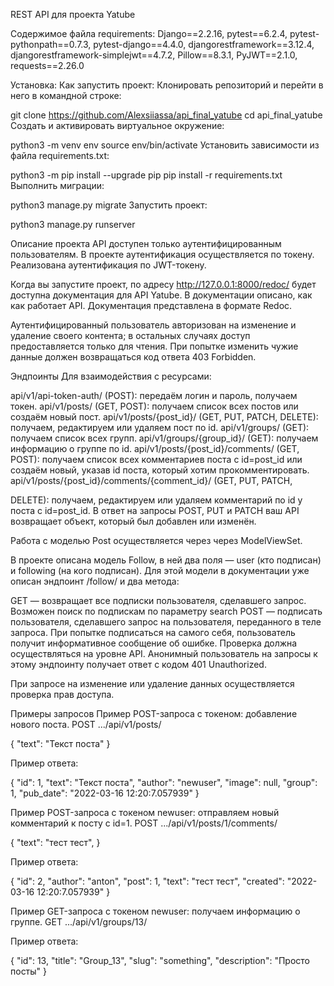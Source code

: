 REST API для проекта Yatube

Содержимое файла requirements: Django==2.2.16, pytest==6.2.4, pytest-pythonpath==0.7.3, pytest-django==4.4.0, djangorestframework==3.12.4, djangorestframework-simplejwt==4.7.2, Pillow==8.3.1, PyJWT==2.1.0, requests==2.26.0

Установка:
Как запустить проект:
Клонировать репозиторий и перейти в него в командной строке:

git clone https://github.com/Alexsiiassa/api_final_yatube
cd api_final_yatube
Cоздать и активировать виртуальное окружение:

python3 -m venv env
source env/bin/activate
Установить зависимости из файла requirements.txt:

python3 -m pip install --upgrade pip
pip install -r requirements.txt
Выполнить миграции:

python3 manage.py migrate
Запустить проект:

python3 manage.py runserver

Описание проекта
API доступен только аутентифицированным пользователям. В проекте аутентификация осуществляется по токену. Реализована аутентификация по JWT-токену.

Когда вы запустите проект, по адресу http://127.0.0.1:8000/redoc/ будет доступна документация для API Yatube. В документации описано, как как работает API. Документация представлена в формате Redoc.

Аутентифицированный пользователь авторизован на изменение и удаление своего контента; в остальных случаях доступ предоставляется только для чтения. При попытке изменить чужие данные должен возвращаться код ответа 403 Forbidden.

Эндпоинты Для взаимодействия с ресурсами:

api/v1/api-token-auth/ (POST): передаём логин и пароль, получаем токен.
api/v1/posts/ (GET, POST): получаем список всех постов или создаём новый пост.
api/v1/posts/{post_id}/ (GET, PUT, PATCH, DELETE): получаем, редактируем или удаляем пост по id.
api/v1/groups/ (GET): получаем список всех групп.
api/v1/groups/{group_id}/ (GET): получаем информацию о группе по id.
api/v1/posts/{post_id}/comments/ (GET, POST): получаем список всех комментариев поста с id=post_id или создаём новый, указав id поста, который хотим прокомментировать. api/v1/posts/{post_id}/comments/{comment_id}/ (GET, PUT, PATCH, 

DELETE): получаем, редактируем или удаляем комментарий по id у поста с id=post_id.
В ответ на запросы POST, PUT и PATCH ваш API возвращает объект, который был добавлен или изменён.

Работа с моделью Post осуществляется через через ModelViewSet.

В проекте описана модель Follow, в ней два поля — user (кто подписан) и following (на кого подписан). Для этой модели в документации уже описан эндпоинт /follow/ и два метода:

GET — возвращает все подписки пользователя, сделавшего запрос. Возможен поиск по подпискам по параметру search
POST — подписать пользователя, сделавшего запрос на пользователя, переданного в теле запроса. При попытке подписаться на самого себя, пользователь получит информативное сообщение об ошибке. Проверка должна осуществляться на уровне API.
Анонимный пользователь на запросы к этому эндпоинту получает ответ с кодом 401 Unauthorized.

При запросе на изменение или удаление данных осуществляется проверка прав доступа.

Примеры запросов
Пример POST-запроса с токеном: добавление нового поста. POST .../api/v1/posts/

{ "text": "Текст поста" }

Пример ответа:

{ "id": 1, "text": "Текст поста", "author": "newuser", "image": null, "group": 1, "pub_date": "2022-03-16 12:20:7.057939" }

Пример POST-запроса с токеном newuser: отправляем новый комментарий к посту с id=1. POST .../api/v1/posts/1/comments/

{ "text": "тест тест", }

Пример ответа:

{ "id": 2, "author": "anton", "post": 1, "text": "тест тест", "created": "2022-03-16 12:20:7.057939" }

Пример GET-запроса с токеном newuser: получаем информацию о группе. GET .../api/v1/groups/13/

Пример ответа:

{ "id": 13, "title": "Group_13", "slug": "something", "description": "Просто посты" }
